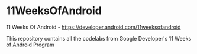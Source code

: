# 11WeeksOfAndroid
11 Weeks Of Android - https://developer.android.com/11weeksofandroid

This repository contains all the codelabs from Google Developer's 11 Weeks of Android Program
